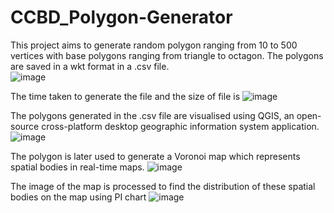 # CCBD_Polygon-Generator
This project aims to generate random polygon ranging from 10 to 500 vertices with base polygons ranging from triangle to octagon. The polygons are saved in a wkt format in a .csv file.  
![image](https://user-images.githubusercontent.com/65866016/117934939-cdeb3000-b320-11eb-8e29-50e53f4481ce.png)

The time taken to generate the file and the size of file is
![image](https://user-images.githubusercontent.com/65866016/117932519-13f2c480-b31e-11eb-8ff1-e7d8957dbbcb.png)

The polygons generated in the .csv file are visualised using QGIS, an open-source cross-platform desktop geographic information system application.
![image](https://user-images.githubusercontent.com/65866016/117930430-99c14080-b31b-11eb-8a7b-a700749fc0dc.png)

The polygon is later used to generate a Voronoi map which represents spatial bodies in real-time maps.
![image](https://user-images.githubusercontent.com/65866016/117930630-d8ef9180-b31b-11eb-9a04-e54c44a6a61c.png)

The image of the map is processed to find the distribution of these spatial bodies on the map using PI chart
![image](https://user-images.githubusercontent.com/65866016/117930599-cffec000-b31b-11eb-8687-14376385fdaa.png)


